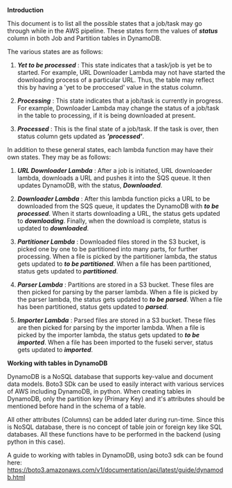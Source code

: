**Introduction**

This document is to list all the possible states that a job/task may go through while in the AWS pipeline.
These states form the values of ***status*** column in both Job and Partition tables in DynamoDB.

The various states are as follows:

1. ***Yet to be processed*** : This state indicates that a task/job is yet be to  started. For example, URL Downloader Lambda may not have started the downloading process of a particular URL. Thus, the table may reflect this by having a 'yet to be proccesed' value in the status column. 

2. ***Processing*** : This state indicates that a job/task is currently in progress. For example, Downloader Lambda may change the status of a job/task in the table to processing, if it is being downloaded at present.

3. ***Processed*** : This is the final state of a job/task. If the task is over, then status column gets updated as ***'processed'***.

In addition to these general states, each lambda function may have their own states. They may be as follows:

1. ***URL Downloader Lambda*** : After a job is initiated, URL downloaeder lambda, downloads a URL and pushes it into the SQS queue. It then updates DynamoDB, with the status, ***Downloaded***.

2. ***Downloader Lambda*** : After this lambda function picks a URL to be downloaded from the SQS queue, it updates the DynamoDB with ***to be processed***.
When it starts downloading a URL, the status gets updated to ***downloading***.
Finally, when the download is complete, status is updated to ***downloaded***.

3. ***Partitioner Lambda*** : Downloaded files stored in the S3 bucket, is picked one by one to be partitioned into many parts, for further processing. When a file is picked by the partitioner lambda, the status gets updated to ***to be partitioned***. When a file has been partitioned, status gets updated to ***partitioned***.

4. ***Parser Lambda*** : Partitions are stored in a S3 bucket. These files are then picked for parsing by the parser lambda. When a file is picked by the parser lambda, the status gets updated to ***to be parsed***. When a file has been partitioned, status gets updated to ***parsed***.

5. ***Importer Lambda*** : Parsed files are stored in a S3 bucket. These files are then picked for parsing by the importer lambda. When a file is picked by the importer lambda, the status gets updated to ***to be imported***. When a file has been imported to the fuseki server, status gets updated to ***imported***.



**Working with tables in DynamoDB**

DynamoDB is a NoSQL database that supports key-value and document data models. Boto3 SDk can be used to easily interact with various services of AWS including DynamoDB, in python. When creating tables in DynamoDB, only the partition key (Primary Key) and it's attributes should be mentioned before hand in the schema
of a table. 

All other attributes (Columns) can be added later during run-time. Since this is NoSQL database, there is no concept of table join or foreign key like SQL databases. All these functions have to be performed in the backend (using python in this case).

A guide to working with tables in DynamoDB, using boto3 sdk can be found here:
https://boto3.amazonaws.com/v1/documentation/api/latest/guide/dynamodb.html